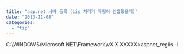 ```yaml
---
title: "asp.net 서버 등록 (iis 처리기 매핑이 안잡혔을때)"
date: "2013-11-08"
categories: 
  - "tip"
---
```


C:\\WINDOWS\\Microsoft.NET\\Framework\\vX.X.XXXXX>aspnet\_regiis -i
